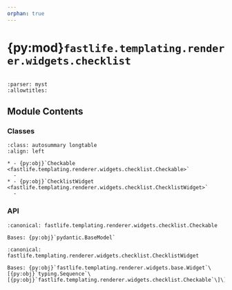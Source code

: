 ```yaml
---
orphan: true
---
```


# {py:mod}`fastlife.templating.renderer.widgets.checklist`

```{py:module} fastlife.templating.renderer.widgets.checklist
```

```{autodoc2-docstring} fastlife.templating.renderer.widgets.checklist
:parser: myst
:allowtitles:
```

## Module Contents

### Classes

````{list-table}
:class: autosummary longtable
:align: left

* - {py:obj}`Checkable <fastlife.templating.renderer.widgets.checklist.Checkable>`
  -
* - {py:obj}`ChecklistWidget <fastlife.templating.renderer.widgets.checklist.ChecklistWidget>`
  -
````

### API

```{py:class} Checkable(/, **data: typing.Any)
:canonical: fastlife.templating.renderer.widgets.checklist.Checkable

Bases: {py:obj}`pydantic.BaseModel`

```

```{py:class} ChecklistWidget(name: str, *, title: str | None, hint: str | None = None, aria_label: str | None = None, value: typing.Sequence[fastlife.templating.renderer.widgets.checklist.Checkable], error: str | None = None, token: str, removable: bool)
:canonical: fastlife.templating.renderer.widgets.checklist.ChecklistWidget

Bases: {py:obj}`fastlife.templating.renderer.widgets.base.Widget`\[{py:obj}`typing.Sequence`\[{py:obj}`fastlife.templating.renderer.widgets.checklist.Checkable`\]\]

```
